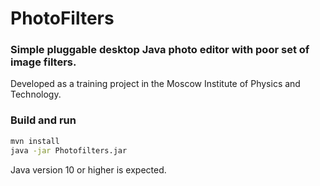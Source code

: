 # PhotoFilters

### Simple pluggable desktop Java photo editor with poor set of image filters.

Developed as a training project in the Moscow Institute of Physics and Technology.

### Build and run

```bash
mvn install
java -jar Photofilters.jar
```

Java version 10 or higher is expected.